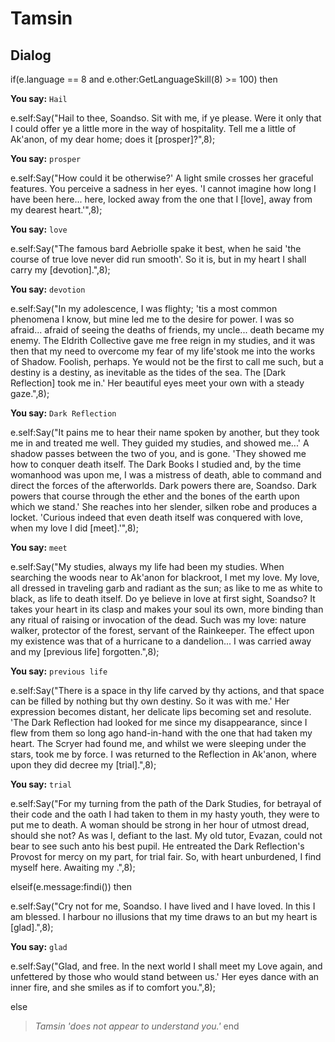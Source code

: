 # Tamsin







## Dialog

if(e.language == 8 and e.other:GetLanguageSkill(8) >= 100) then


**You say:** `Hail`




e.self:Say("Hail to thee, Soandso.  Sit with me, if ye please.  Were it only that I could offer ye a little more in the way of hospitality.  Tell me a little of Ak'anon, of my dear home; does it [prosper]?",8);


**You say:** `prosper`




e.self:Say("How could it be otherwise?'  A light smile crosses her graceful features.  You perceive a sadness in her eyes.  'I cannot imagine how long I have been here...  here, locked away from the one that I [love], away from my dearest heart.'",8);


**You say:** `love`




e.self:Say("The famous bard Aebriolle spake it best, when he said 'the course of true love never did run smooth'.  So it is, but in my heart I shall carry my [devotion].",8);


**You say:** `devotion`




e.self:Say("In my adolescence, I was flighty; 'tis a most common phenomena I know, but mine led me to the desire for power.  I was so afraid...  afraid of seeing the deaths of friends, my uncle...   death became my enemy.  The Eldrith Collective gave me free reign in my studies, and it was then that my need to overcome my fear of my life'stook me into the works of Shadow.  Foolish, perhaps.  Ye would not be the first to call me such, but a destiny is a destiny, as inevitable as the tides of the sea.  The [Dark Reflection] took me in.'  Her beautiful eyes meet your own with a steady gaze.",8);


**You say:** `Dark Reflection`




e.self:Say("It pains me to hear their name spoken by another, but they took me in and treated me well.  They guided my studies, and showed me...'  A shadow passes between the two of you, and is gone.  'They showed me how to conquer death itself. The Dark Books I studied and, by the time womanhood was upon me, I was a mistress of death, able to command and direct the forces of the afterworlds.  Dark powers there are, Soandso.  Dark powers that course through the ether and the bones of the earth upon which we stand.'  She reaches into her slender, silken robe and produces a locket.  'Curious indeed that even death itself was conquered with love, when my love I did [meet].'",8);


**You say:** `meet`




e.self:Say("My studies, always my life had been my studies.  When searching the woods near to Ak'anon for blackroot, I met my love.  My love, all dressed in traveling garb and radiant as the sun; as like to me as white to black, as life to death itself.  Do ye believe in love at first sight, Soandso?  It takes your heart in its clasp and makes your soul its own, more binding than any ritual of raising or invocation of the dead.  Such was my love: nature walker, protector of the forest, servant of the Rainkeeper.  The effect upon my existence was that of a hurricane to a dandelion...  I was carried away and my [previous life] forgotten.",8);


**You say:** `previous life`




e.self:Say("There is a space in thy life carved by thy actions, and that space can be filled by nothing but thy own destiny.  So it was with me.'  Her expression becomes distant, her delicate lips becoming set and resolute.  'The Dark Reflection had looked for me since my disappearance, since I flew from them so long ago hand-in-hand with the one that had taken my heart.  The Scryer had found me, and whilst we were sleeping under the stars, took me by force.  I was returned to the Reflection in Ak'anon, where upon they did decree my [trial].",8);


**You say:** `trial`




e.self:Say("For my turning from the path of the Dark Studies, for betrayal of their code and the oath I had taken to them in my hasty youth, they were to put me to death.  A woman should be strong in her hour of utmost dread, should she not?  As was I, defiant to the last.  My old tutor, Evazan, could not bear to see such anto his best pupil.  He entreated the Dark Reflection's Provost for mercy on my part, for trial fair.  So, with heart unburdened, I find myself here.  Awaiting my .",8);


elseif(e.message:findi()) then



e.self:Say("Cry not for me, Soandso.  I have lived and I have loved.  In this I am blessed.  I harbour no illusions that my time draws to an but my heart is [glad].",8);


**You say:** `glad`




e.self:Say("Glad, and free.  In the next world I shall meet my Love again, and unfettered by those who would stand between us.'  Her eyes dance with an inner fire, and she smiles as if to comfort you.",8);


else


>*Tamsin 'does not appear to understand you.'*
end
